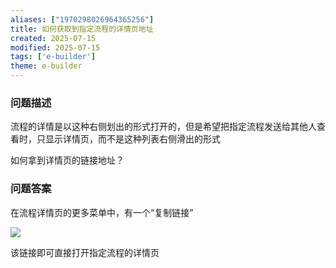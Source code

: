 ```yaml
---
aliases: ["1970298026964365256"]
title: 如何获取到指定流程的详情页地址
created: 2025-07-15
modified: 2025-07-15
tags: ['e-builder']
theme: e-builder
---
```


### 问题描述

流程的详情是以这种右侧划出的形式打开的，但是希望把指定流程发送给其他人查看时，只显示详情页，而不是这种列表右侧滑出的形式

如何拿到详情页的链接地址？

### 问题答案

在流程详情页的更多菜单中，有一个“复制链接”

![](https://myhelpdoc.oss-cn-heyuan.aliyuncs.com/mdimages/34c89eb1957c1584a323c56c35341584.jpg)

该链接即可直接打开指定流程的详情页

